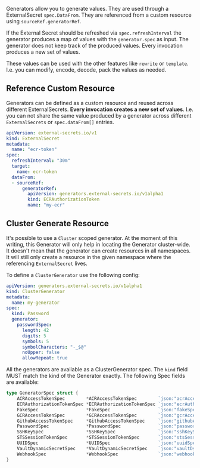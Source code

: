 Generators allow you to generate values. They are used through a ExternalSecret `spec.DataFrom`. They are referenced from a custom resource using `sourceRef.generatorRef`.

If the External Secret should be refreshed via `spec.refreshInterval` the generator produces a map of values with the `generator.spec` as input. The generator does not keep track of the produced values. Every invocation produces a new set of values.

These values can be used with the other features like `rewrite` or `template`. I.e. you can modify, encode, decode, pack the values as needed.

## Reference Custom Resource

Generators can be defined as a custom resource and reused across different ExternalSecrets. **Every invocation creates a new set of values**. I.e. you can not share the same value produced by a generator across different `ExternalSecrets` or `spec.dataFrom[]` entries.

```yaml
apiVersion: external-secrets.io/v1
kind: ExternalSecret
metadata:
  name: "ecr-token"
spec:
  refreshInterval: "30m"
  target:
    name: ecr-token
  dataFrom:
  - sourceRef:
      generatorRef:
        apiVersion: generators.external-secrets.io/v1alpha1
        kind: ECRAuthorizationToken
        name: "my-ecr"
```

## Cluster Generate Resource

It's possible to use a `Cluster` scoped generator. At the moment of this writing, this Generator
will only help in locating the Generator cluster-wide. It doesn't mean that the generator can create resources in all
namespaces. It will still only create a resource in the given namespace where the referencing `ExternalSecret` lives.

To define a `ClusterGenerator` use the following config:

```yaml
apiVersion: generators.external-secrets.io/v1alpha1
kind: ClusterGenerator
metadata:
  name: my-generator
spec:
  kind: Password
  generator:
    passwordSpec:
      length: 42
      digits: 5
      symbols: 5
      symbolCharacters: "-_$@"
      noUpper: false
      allowRepeat: true
```

All the generators are available as a ClusterGenerator spec. The `kind` field MUST match the kind of the Generator
exactly. The following Spec fields are available:

```go
type GeneratorSpec struct {
	ACRAccessTokenSpec        *ACRAccessTokenSpec        `json:"acrAccessTokenSpec,omitempty"`
	ECRAuthorizationTokenSpec *ECRAuthorizationTokenSpec `json:"ecrAuthorizationTokenSpec,omitempty"`
	FakeSpec                  *FakeSpec                  `json:"fakeSpec,omitempty"`
	GCRAccessTokenSpec        *GCRAccessTokenSpec        `json:"gcrAccessTokenSpec,omitempty"`
	GithubAccessTokenSpec     *GithubAccessTokenSpec     `json:"githubAccessTokenSpec,omitempty"`
	PasswordSpec              *PasswordSpec              `json:"passwordSpec,omitempty"`
	SSHKeySpec                *SSHKeySpec                `json:"sshKeySpec,omitempty"`
	STSSessionTokenSpec       *STSSessionTokenSpec       `json:"stsSessionTokenSpec,omitempty"`
	UUIDSpec                  *UUIDSpec                  `json:"uuidSpec,omitempty"`
	VaultDynamicSecretSpec    *VaultDynamicSecretSpec    `json:"vaultDynamicSecretSpec,omitempty"`
	WebhookSpec               *WebhookSpec               `json:"webhookSpec,omitempty"`
}
```
